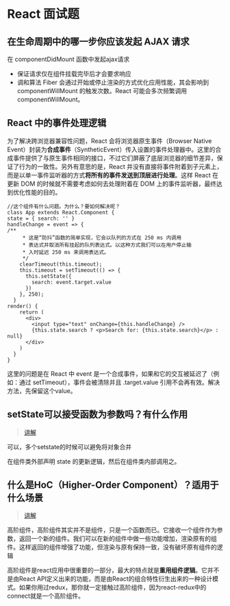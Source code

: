 # React 面试题

## 在生命周期中的哪一步你应该发起 AJAX 请求

在 componentDidMount 函数中发起ajax请求

* 保证请求仅在组件挂载完毕后才会要求响应
* 调和算法 Fiber 会通过开始或停止渲染的方式优化应用性能，其会影响到 componentWillMount 的触发次数。React 可能会多次频繁调用componentWillMount。

## React 中的事件处理逻辑

为了解决跨浏览器兼容性问题，React 会将浏览器原生事件（Browser Native Event）封装为**合成事件**（SyntheticEvent）传入设置的事件处理器中。这里的合成事件提供了与原生事件相同的接口，不过它们屏蔽了底层浏览器的细节差异，保证了行为的一致性。另外有意思的是，React 并没有直接将事件附着到子元素上，而是以单一事件监听器的方式**将所有的事件发送到顶层进行处理**。这样 React 在更新 DOM 的时候就不需要考虑如何去处理附着在 DOM 上的事件监听器，最终达到优化性能的目的。

```JSX
//这个组件有什么问题。为什么？要如何解决呢？
class App extends React.Component {
state = { search: '' }
handleChange = event => {
/**
     * 这是“防抖”函数的简单实现，它会以队列的方式在 250 ms 内调用
     * 表达式并取消所有挂起的队列表达式。以这种方式我们可以在用户停止输
     * 入时延迟 250 ms 来调用表达式。
     */
    clearTimeout(this.timeout);
    this.timeout = setTimeout(() => {
      this.setState({
        search: event.target.value
      })
    }, 250);
  }
render() {
    return (
      <div>
        <input type="text" onChange={this.handleChange} />
        {this.state.search ? <p>Search for: {this.state.search}</p> : null}
      </div>
    )
  }
}
```

这里的问题是在 React 中 event 是一个合成事件，如果和它的交互被延迟了（例如：通过 setTimeout），事件会被清除并且 .target.value 引用不会再有效。解决方法，先保留这个value。

## setState可以接受函数为参数吗？有什么作用

> [讲解](https://juejin.im/post/58cfcf6e44d9040068478fc6)

可以，多个setstate的时候可以避免将对象合并

在组件类外部声明 state 的更新逻辑，然后在组件类内部调用之。

## 什么是HoC（Higher-Order Component）？适用于什么场景

> [讲解](https://www.cnblogs.com/libin-1/p/7087605.html)

高阶组件，高阶组件其实并不是组件，只是一个函数而已。它接收一个组件作为参数，返回一个新的组件。我们可以在新的组件中做一些功能增加，渲染原有的组件。这样返回的组件增强了功能，但渲染与原有保持一致，没有破坏原有组件的逻辑

高阶组件是react应用中很重要的一部分，最大的特点就是**重用组件逻辑**。它并不是由React API定义出来的功能，而是由React的组合特性衍生出来的一种设计模式。如果你用过redux，那你就一定接触过高阶组件，因为react-redux中的connect就是一个高阶组件。
